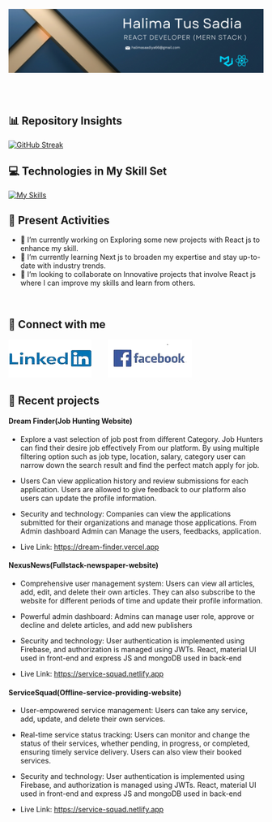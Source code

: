 ![The San Juan Mountains are beautiful!](/images/cover.png "San Juan Mountains")

<br> 
<br> 


## 📊 Repository Insights
[![GitHub Streak](https://github-readme-streak-stats.herokuapp.com?user=HalimaSaadia&theme=prussian)](https://git.io/streak-stats)
<br> 

## 💻 Technologies in My Skill Set
[![My Skills](https://skillicons.dev/icons?i=react,tailwind,materialui,firebase,nodejs,expressjs,mongodb,css,html,javascript&perline=5)](https://skillicons.dev)
<br>
 
## 🎯 Present Activities
- 🔭 I’m currently working on Exploring some new projects with React js to enhance my skill.
- 🌱 I’m currently learning Next js to broaden my expertise and stay up-to-date with industry trends.
- 👯 I’m looking to collaborate on Innovative projects that involve React js  where I can improve my skills and learn from others.
<br>



## 🔗 Connect with me
[![An old rock in the desert](/images/icon/linkedin.png "Shiprock, New Mexico by Beau Rogers")](https://www.linkedin.com/in/halimasaadia/)&nbsp; &nbsp; &nbsp; &nbsp;
[![An old rock in the desert](/images/icon/facebook.png "Shiprock, New Mexico by Beau Rogers")](https://www.facebook.com/halima.saadiya.712)

## 🔄 Recent projects

#### Dream Finder(Job Hunting Website)
- Explore a vast selection of job post from different Category. Job Hunters can find their desire job effectively From our platform. By using multiple filtering option such as job type, location, salary, category user can narrow down the search result and find the perfect match apply for job.

- Users Can view application history and review submissions for each application. Users are allowed to give feedback to our platform also users can update the profile information.

- Security and technology: Companies can view the applications submitted for their organizations and manage those applications. From Admin dashboard Admin can Manage the users, feedbacks, application.

- Live Link: https://dream-finder.vercel.app

#### NexusNews(Fullstack-newspaper-website)
- Comprehensive user management system: Users can view all
articles, add, edit, and delete their own articles. They can also
subscribe to the website for different periods of time and update
their profile information.

- Powerful admin dashboard: Admins can manage user role, approve
or decline and delete articles, and add new publishers

- Security and technology: User authentication is implemented using
Firebase, and authorization is managed using JWTs. React, material
UI used in front-end and express JS and mongoDB used in back-end

- Live Link: https://service-squad.netlify.app

#### ServiceSquad(Offline-service-providing-website)

- User-empowered service management: Users can take any service,
add, update, and delete their own services.

- Real-time service status tracking: Users can monitor and change the
status of their services, whether pending, in progress, or completed,
ensuring timely service delivery. Users can also view their booked
services.

- Security and technology: User authentication is implemented using
Firebase, and authorization is managed using JWTs. React, material
UI used in front-end and express JS and mongoDB used in back-end

- Live Link: https://service-squad.netlify.app














